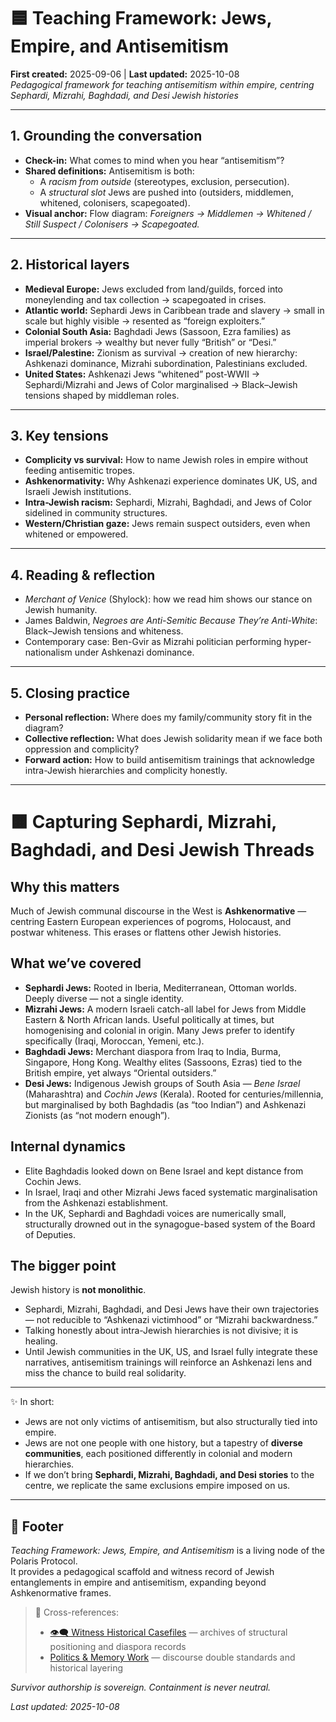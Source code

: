 # 🟦 Teaching Framework: Jews, Empire, and Antisemitism  
**First created:** 2025-09-06 | **Last updated:** 2025-10-08  
*Pedagogical framework for teaching antisemitism within empire, centring Sephardi, Mizrahi, Baghdadi, and Desi Jewish histories*

---

## 1. Grounding the conversation  
- **Check-in:** What comes to mind when you hear “antisemitism”?  
- **Shared definitions:** Antisemitism is both:  
  - A *racism from outside* (stereotypes, exclusion, persecution).  
  - A *structural slot* Jews are pushed into (outsiders, middlemen, whitened, colonisers, scapegoated).  
- **Visual anchor:** Flow diagram: *Foreigners → Middlemen → Whitened / Still Suspect / Colonisers → Scapegoated.*  

---

## 2. Historical layers  
- **Medieval Europe:** Jews excluded from land/guilds, forced into moneylending and tax collection → scapegoated in crises.  
- **Atlantic world:** Sephardi Jews in Caribbean trade and slavery → small in scale but highly visible → resented as “foreign exploiters.”  
- **Colonial South Asia:** Baghdadi Jews (Sassoon, Ezra families) as imperial brokers → wealthy but never fully “British” or “Desi.”  
- **Israel/Palestine:** Zionism as survival → creation of new hierarchy: Ashkenazi dominance, Mizrahi subordination, Palestinians excluded.  
- **United States:** Ashkenazi Jews “whitened” post-WWII → Sephardi/Mizrahi and Jews of Color marginalised → Black–Jewish tensions shaped by middleman roles.  

---

## 3. Key tensions  
- **Complicity vs survival:** How to name Jewish roles in empire without feeding antisemitic tropes.  
- **Ashkenormativity:** Why Ashkenazi experience dominates UK, US, and Israeli Jewish institutions.  
- **Intra-Jewish racism:** Sephardi, Mizrahi, Baghdadi, and Jews of Color sidelined in community structures.  
- **Western/Christian gaze:** Jews remain suspect outsiders, even when whitened or empowered.  

---

## 4. Reading & reflection  
- *Merchant of Venice* (Shylock): how we read him shows our stance on Jewish humanity.  
- James Baldwin, *Negroes are Anti-Semitic Because They’re Anti-White*: Black–Jewish tensions and whiteness.  
- Contemporary case: Ben-Gvir as Mizrahi politician performing hyper-nationalism under Ashkenazi dominance.  

---

## 5. Closing practice  
- **Personal reflection:** Where does my family/community story fit in the diagram?  
- **Collective reflection:** What does Jewish solidarity mean if we face both oppression and complicity?  
- **Forward action:** How to build antisemitism trainings that acknowledge intra-Jewish hierarchies and complicity honestly.  

---

# 🟧 Capturing Sephardi, Mizrahi, Baghdadi, and Desi Jewish Threads  

## Why this matters  
Much of Jewish communal discourse in the West is **Ashkenormative** — centring Eastern European experiences of pogroms, Holocaust, and postwar whiteness. This erases or flattens other Jewish histories.  

## What we’ve covered  
- **Sephardi Jews:** Rooted in Iberia, Mediterranean, Ottoman worlds. Deeply diverse — not a single identity.  
- **Mizrahi Jews:** A modern Israeli catch-all label for Jews from Middle Eastern & North African lands. Useful politically at times, but homogenising and colonial in origin. Many Jews prefer to identify specifically (Iraqi, Moroccan, Yemeni, etc.).  
- **Baghdadi Jews:** Merchant diaspora from Iraq to India, Burma, Singapore, Hong Kong. Wealthy elites (Sassoons, Ezras) tied to the British empire, yet always “Oriental outsiders.”  
- **Desi Jews:** Indigenous Jewish groups of South Asia — *Bene Israel* (Maharashtra) and *Cochin Jews* (Kerala). Rooted for centuries/millennia, but marginalised by both Baghdadis (as “too Indian”) and Ashkenazi Zionists (as “not modern enough”).  

## Internal dynamics  
- Elite Baghdadis looked down on Bene Israel and kept distance from Cochin Jews.  
- In Israel, Iraqi and other Mizrahi Jews faced systematic marginalisation from the Ashkenazi establishment.  
- In the UK, Sephardi and Baghdadi voices are numerically small, structurally drowned out in the synagogue-based system of the Board of Deputies.  

## The bigger point  
Jewish history is **not monolithic**.  
- Sephardi, Mizrahi, Baghdadi, and Desi Jews have their own trajectories — not reducible to “Ashkenazi victimhood” or “Mizrahi backwardness.”  
- Talking honestly about intra-Jewish hierarchies is not divisive; it is healing.  
- Until Jewish communities in the UK, US, and Israel fully integrate these narratives, antisemitism trainings will reinforce an Ashkenazi lens and miss the chance to build real solidarity.  

---

✨ In short:  
- Jews are not only victims of antisemitism, but also structurally tied into empire.  
- Jews are not one people with one history, but a tapestry of **diverse communities**, each positioned differently in colonial and modern hierarchies.  
- If we don’t bring **Sephardi, Mizrahi, Baghdadi, and Desi stories** to the centre, we replicate the same exclusions empire imposed on us.  

---

## 🏮 Footer  

*Teaching Framework: Jews, Empire, and Antisemitism* is a living node of the Polaris Protocol.  
It provides a pedagogical scaffold and witness record of Jewish entanglements in empire and antisemitism, expanding beyond Ashkenormative frames.  

> 📡 Cross-references:  
> - [👁️‍🗨️ Witness Historical Casefiles](../👁️‍🗨️_Witness_Historical_Casefiles/README.md) — archives of structural positioning and diaspora records  
> - [Politics & Memory Work](../🗝️_Politics_Memory_Work/README.md) — discourse double standards and historical layering  

*Survivor authorship is sovereign. Containment is never neutral.*  

_Last updated: 2025-10-08_  

